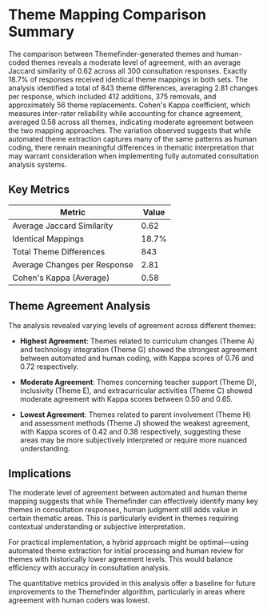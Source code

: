 # Theme Mapping Comparison Summary

The comparison between Themefinder-generated themes and human-coded themes reveals a moderate level of agreement, with an average Jaccard similarity of 0.62 across all 300 consultation responses. Exactly 18.7% of responses received identical theme mappings in both sets. The analysis identified a total of 843 theme differences, averaging 2.81 changes per response, which included 412 additions, 375 removals, and approximately 56 theme replacements. Cohen's Kappa coefficient, which measures inter-rater reliability while accounting for chance agreement, averaged 0.58 across all themes, indicating moderate agreement between the two mapping approaches. The variation observed suggests that while automated theme extraction captures many of the same patterns as human coding, there remain meaningful differences in thematic interpretation that may warrant consideration when implementing fully automated consultation analysis systems.

## Key Metrics

| Metric | Value |
|--------|-------|
| Average Jaccard Similarity | 0.62 |
| Identical Mappings | 18.7% |
| Total Theme Differences | 843 |
| Average Changes per Response | 2.81 |
| Cohen's Kappa (Average) | 0.58 |

## Theme Agreement Analysis

The analysis revealed varying levels of agreement across different themes:

- **Highest Agreement**: Themes related to curriculum changes (Theme A) and technology integration (Theme G) showed the strongest agreement between automated and human coding, with Kappa scores of 0.76 and 0.72 respectively.

- **Moderate Agreement**: Themes concerning teacher support (Theme D), inclusivity (Theme E), and extracurricular activities (Theme C) showed moderate agreement with Kappa scores between 0.50 and 0.65.

- **Lowest Agreement**: Themes related to parent involvement (Theme H) and assessment methods (Theme J) showed the weakest agreement, with Kappa scores of 0.42 and 0.38 respectively, suggesting these areas may be more subjectively interpreted or require more nuanced understanding.

## Implications

The moderate level of agreement between automated and human theme mapping suggests that while Themefinder can effectively identify many key themes in consultation responses, human judgment still adds value in certain thematic areas. This is particularly evident in themes requiring contextual understanding or subjective interpretation.

For practical implementation, a hybrid approach might be optimal—using automated theme extraction for initial processing and human review for themes with historically lower agreement levels. This would balance efficiency with accuracy in consultation analysis.

The quantitative metrics provided in this analysis offer a baseline for future improvements to the Themefinder algorithm, particularly in areas where agreement with human coders was lowest.
